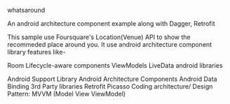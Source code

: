 whatsaround

An android architecture component example along with Dagger, Retrofit

This sample use Foursquare's Location(Venue) API to show the recommeded place around you. It use android architecture component library features like-

Room
Lifecycle-aware components
ViewModels
LiveData
android libraries

Android Support Library
Android Architecture Components
Android Data Binding
3rd Party libraries
Retrofit
Picasso
Coding architecture/ Design Pattern:
MVVM (Model View ViewModel)
